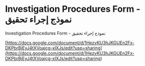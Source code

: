 # Investigation Procedures Form - نموذج إجراء تحقيق

Investigation Procedures Form - نموذج إجراء تحقيق

[https://docs.google.com/document/d/1HezvKU3hJKGUEn2Fx-DKPbrBjEyJ4tXVoajcg-xIXJs/edit?usp=sharing](https://docs.google.com/document/d/1HezvKU3hJKGUEn2Fx-DKPbrBjEyJ4tXVoajcg-xIXJs/edit?usp=sharing)
